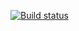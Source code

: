 [![Build status](https://ci.appveyor.com/api/projects/status/ya6ldrlgq92mvgld?svg=true)](https://ci.appveyor.com/project/AlexandraChernova/rest-homework)